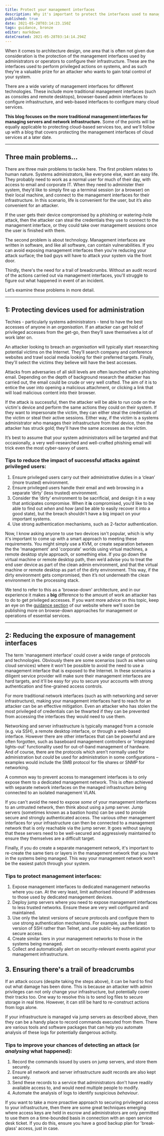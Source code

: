 ```yaml
---
title: Protect your management interfaces
description: Why it's important to protect the interfaces used to manage your infrastructure, and some some recommendations on how you might do this.
published: true
date: 2021-05-28T03:14:23.150Z
tags: guidance, bronze
editor: markdown
dateCreated: 2021-05-28T03:14:14.294Z
---
```


When it comes to architecture design, one area that is often not given due consideration is the protection of the management interfaces used by administrators or operators to configure their infrastructure. These are the interfaces used to perform privileged actions on systems, and as such they're a valuable prize for an attacker who wants to gain total control of your system.

There are a wide variety of management interfaces for different technologies. These include more traditional management interfaces (such as consoles and remote desktops), browser-based admin interfaces to configure infrastructure, and web-based interfaces to configure many cloud services.

**This blog focuses on the more traditional management interfaces for managing servers and network infrastructure.** Some of the points will be equally applicable to protecting cloud-based services too, and we'll follow up with a blog that covers protecting the management interfaces of cloud services at a later date.

---

## Three main problems...

There are three main problems to tackle here. The first problem relates to human nature. Systems administrators, like everyone else, want an easy life. They probably need to work as a normal user for much of their day, with access to email and corporate IT. When they need to administer their system, they’d like to simply fire up a terminal session (or a browser) on their local machine, and connect to the management interfaces for their infrastructure. In this scenario, life is convenient for the user, but it’s also convenient for an attacker.

If the user gets their device compromised by a phishing or watering-hole attack, then the attacker can steal the credentials they use to connect to the management interface, or they could take over management sessions once the user is finished with them.

The second problem is about technology. Management interfaces are written in software, and like all software, can contain vulnerabilities. If you can avoid exposing management interfaces then you're reducing your attack surface; the bad guys will have to attack your system via the front door.

Thirdly, there's the need for a trail of breadcrumbs. Without an audit record of the actions carried out via management interfaces, you'll struggle to figure out what happened in event of an incident.

Let’s examine these problems in more detail.

---

## 1: Protecting devices used for administration

Techies - particularly systems administrators - tend to have the best accesses of anyone in an *organisation*. If an attacker can get hold of privileged accesses from the get-go, then they’ll save themselves a lot of work later on.

An attacker looking to breach an *organisation* will typically start researching potential victims on the Internet. They’ll search company and conference websites and trawl social media looking for their preferred targets. Finally, they'll select the victims they believe will have the best accesses.

Attacks from adversaries of all skill levels are often launched with a phishing email. Depending on the depth of background research the attacker has carried out, the email could be crude or very well crafted. The aim of it is to entice the user into opening a malicious attachment, or clicking a link that will load malicious content into their browser.

If the attack is successful, then the attacker will be able to run code on the victim's device and perform the same actions they could on their system. If they want to impersonate the victim, they can either steal the credentials of the victim or steal their active sessions. Either way, if the victim is a systems administrator who manages their infrastructure from that device, then the attacker has struck gold; they'll have the same accesses as the victim.

It’s best to assume that your system administrators will be targeted and that occasionally, a very well-researched and well-crafted phishing email will trick even the most cyber-savvy of users.

### **Tips to reduce the impact of successful attacks against privileged users:**

1.  Ensure privileged users carry out their administrative duties in a ‘clean’ (more trusted) environment.
2.  Ensure privileged users handle their email and web browsing in a separate ‘dirty’ (less trusted) environment.
3.  Consider the ‘dirty’ environment to be sacrificial, and design it in a way that anticipates compromise. When it **is** compromised, you’d like to be able to find out *when* and *how* (and be able to easily recover it into a good state), but the breach shouldn't have a big impact on your important systems.
4.  Use strong authentication mechanisms, such as 2-factor authentication.

Now, I know asking anyone to use two devices isn't popular, which is why it's important to come up with a smart approach to meeting these requirements. You might simply use a KVM, or create separation between the the 'management' and 'corporate' worlds using virtual machines, a remote desktop style approach, or something else. If you go down the virtual machine or remote desktop path, then we’d advise you to treat the end user device as part of the clean admin environment, and that the virtual machine or remote desktop as part of the dirty environment. This way, if the dirty environment gets compromised, then it’s not underneath the clean environment in the processing stack.

We tend to refer to this as a 'browse-down' architecture, and in our experience it makes a **big** difference to the amount of work an attacker has to do to get privileged accesses. If you want more advice on this topic, keep an eye on the [guidance section](https://www.ncsc.gov.uk/section/advice-guidance/all-topics) of our website where we'll soon be publishing more on browse-down approaches for management or operations of essential services.

---

## 2: Reducing the exposure of management interfaces

The term 'management interface' could cover a wide range of protocols and technologies. Obviously there are some scenarios (such as when using cloud services) where it won't be possible to avoid the need to use a management interface that is exposed to the Internet. In these scenarios a diligent service provider will make sure their management interfaces are hard targets, and it'll be easy for you to secure your accounts with strong authentication and fine-grained access controls.

For more traditional network interfaces (such as with networking and server infrastructure), making your management interfaces hard to reach for an attacker can be an effective mitigation. Even an attacker who has stolen the most privileged of credentials can be thwarted if they can be prevented from accessing the interfaces they would need to use them.

Networking and server infrastructure is typically managed from a console (e.g. via SSH), a remote desktop interface, or through a web-based interface. However there are other interfaces that can be powerful and are often forgotten, such as baseboard management controllers or 'integrated lights-out' functionality used for out-of-band management of hardware. And of course, there are the protocols which aren't normally used for administration but *could* be used for administration in some configurations – examples would include the SMB protocol for file shares or SNMP for networking.

A common way to prevent access to management interfaces is to only expose them to a dedicated management network. This is often achieved with separate network interfaces on the managed infrastructure being connected to an isolated management VLAN.

If you can't avoid the need to expose *some* of your management interfaces to an untrusted network, then think about using a jump server. Jump servers (sometimes known as a bastion hosts) can be used to provide secure and strongly authenticated access. The various other management interfaces for your infrastructure can then be connected to a management network that is only reachable via the jump server. It goes without saying that these servers need to be well-secured and aggressively maintained to ensure they themselves are a difficult target.

Finally, if you do create a separate management network, it's important to re-create the same tiers or layers in the management network that you have in the systems being managed. This way your management network won't be the easiest patch through your system.

### **Tips to protect management interfaces:**

1.  Expose management interfaces to dedicated management networks where you can. At the very least, limit authorised inbound IP addresses to those used by dedicated management devices.
2.  Deploy jump servers where you need to expose management interfaces to less trusted networks. Ensure these are very well configured and maintained.
3.  Use only the latest versions of secure protocols and configure them to use strong authentication mechanisms. For example, use the latest version of SSH rather than Telnet, and use public-key authentication to secure access.
4.  Create similar tiers in your management networks to those in the systems being managed.
5.  Collect and automatically alert on security-relevant events against your management infrastructure.

## 3\. Ensuring there's a trail of breadcrumbs

If an attack occurs (despite taking the steps above), it can be hard to find out what damage has been done. This is because an attacker with admin privileges can not only change your infrastructure, but potentially cover their tracks too. One way to resolve this is to send log files to secure storage in real time. However, it can still be hard to re-construct actions from logs alone.

If your infrastructure is managed via jump servers as described above, then they can be a handy place to record commands executed from them. There are various tools and software packages that can help you automate analysis of these logs for potentially dangerous activity.

### **Tips to improve your chances of detecting an attack (or** ***analysing*** **what happened):**

1.  Record the commands issued by users on jump servers, and store them securely.
2.  Ensure all network and server infrastructure audit records are also kept securely.
3.  Send these records to a service that administrators don't have readily available access to, and would need multiple people to modify.
4.  Automate the analysis of logs to identify suspicious *behaviour*.

If you want to take a more proactive approach to securing privileged access to your infrastructure, then there are some great techniques emerging where access keys are held in escrow and administrators are only permitted to use them on a time-bounded basis in connection with an open service desk ticket. If you do this, ensure you have a good backup plan for 'break-glass' access, just in case.